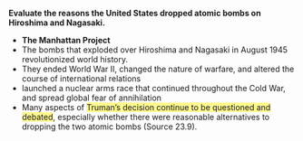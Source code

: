 **Evaluate the reasons the United States dropped atomic bombs on Hiroshima and Nagasaki.**

- **The Manhattan Project** 
- The bombs that exploded over Hiroshima and Nagasaki in August 1945 revolutionized world history. 
- They ended World War II, changed the nature of warfare, and altered the course of international relations
- launched a nuclear arms race that continued throughout the Cold War, and spread global fear of annihilation
- Many aspects of <span style="background:#fff88f">Truman’s decision continue to be questioned and debated</span>, especially whether there were reasonable alternatives to dropping the two atomic bombs (Source 23.9).

